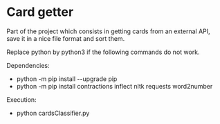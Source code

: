 # Card getter

Part of the project which consists in getting cards from an external API, save it in a nice file format and sort them.

Replace python by python3 if the following commands do not work.

Dependencies:

- python -m pip install --upgrade pip
- python -m pip install contractions inflect nltk requests word2number

Execution:

- python cardsClassifier.py
